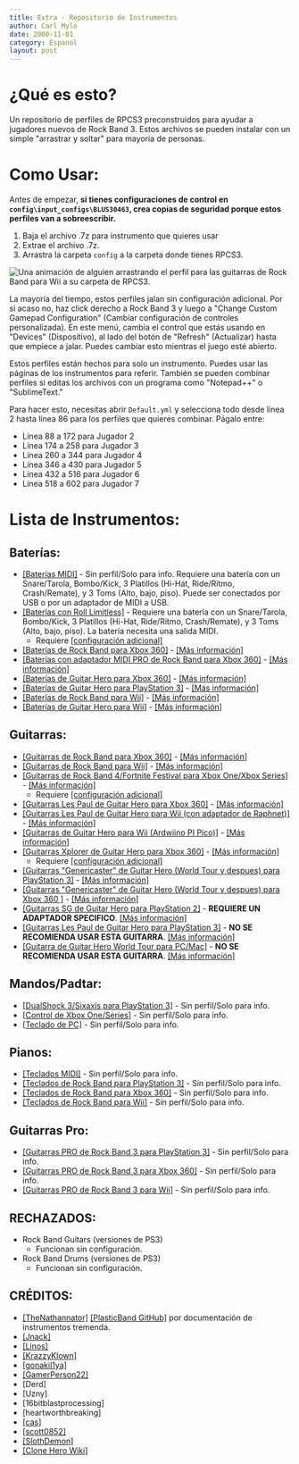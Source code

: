 ```yaml
---
title: Extra - Repositorio de Instrumentos
author: Carl Mylo
date: 2000-11-01
category: Espanol
layout: post
---
```


# ¿Qué es esto?

Un repositorio de perfiles de RPCS3 preconstruidos para ayudar a jugadores nuevos de Rock Band 3. Estos archivos se pueden instalar con un simple "arrastrar y soltar" para mayoría de personas.

# Como Usar:
Antes de empezar, **si tienes configuraciones de control en `config\input_configs\BLUS30463`, crea copias de seguridad porque estos perfiles van a sobreescribir.**

1. Baja el archivo .7z para instrumento que quieres usar
2. Extrae el archivo .7z.
3. Arrastra la carpeta `config` a la carpeta donde tienes RPCS3.

![Una animación de alguien arrastrando el perfil para las guitarras de Rock Band para Wii a su carpeta de RPCS3.](https://raw.githubusercontent.com/hmxmilohax/rb3-pc/main/assets/images/xtra/instrepoinstall.gif "Instalando un perfil del Repo de Instrumentos")

La mayoría del tiempo, estos perfiles jalan sin configuración adicional. Por si acaso no, haz click derecho a Rock Band 3 y luego a "Change Custom Gamepad Configuration" (Cambiar configuración de controles personalizada). En este menú, cambia el control que estás usando en "Devices" (Dispositivo), al lado del botón de "Refresh" (Actualizar) hasta que empiece a jalar. Puedes cambiar esto mientras el juego esté abierto.

Estos perfiles están hechos para solo un instrumento. Puedes usar las páginas de los instrumentos para referir. También se pueden combinar perfiles si editas los archivos con un programa como "Notepad++" o "SublimeText."

Para hacer esto, necesitas abrir `Default.yml` y selecciona todo desde línea 2 hasta línea 86 para los perfiles que quieres combinar.
Págalo entre:
* Línea 88 a 172 para Jugador 2
* Línea 174 a 258 para Jugador 3
* Línea 260 a 344 para Jugador 4
* Línea 346 a 430 para Jugador 5
* Línea 432 a 516 para Jugador 6
* Línea 518 a 602 para Jugador 7

# Lista de Instrumentos:

## Baterías:
* [[Baterías MIDI]](https://rb3pc.milohax.org/instrumentos/misc/mididrums) - Sin perfil/Solo para info. Requiere una batería con un Snare/Tarola, Bombo/Kick, 3 Platillos (Hi-Hat, Ride/Ritmo, Crash/Remate), y 3 Toms (Alto, bajo, piso). Puede ser conectados por USB o por un adaptador de MIDI a USB.
* [[Baterías con Roll Limitless]](https://github.com/hmxmilohax/rb3-pc/raw/main/instrument-repo/Roll%20Limitless%20Drums.7z) - Requiere una batería con un Snare/Tarola, Bombo/Kick, 3 Platillos (Hi-Hat, Ride/Ritmo, Crash/Remate), y 3 Toms (Alto, bajo, piso). La batería necesita una salida MIDI.
	* Requiere [[configuración adicional]](https://rb3pc.milohax.org/instrumentos/misc/rolllimitless)
* [[Baterías de Rock Band para Xbox 360]](https://github.com/hmxmilohax/rb3-pc/raw/main/instrument-repo/Xbox%20360%20Rock%20Band%20Drums.7z) - [[Más información]](https://rb3pc.milohax.org/instrumentos/xbox/rbdrms)
* [[Baterías con adaptador MIDI PRO de Rock Band para Xbox 360]](https://github.com/hmxmilohax/rb3-pc/raw/main/instrument-repo/Xbox%20360%20MIDI%20Pro%20Adapter%20Drums.7z) - [[Más información]](https://rb3pc.milohax.org/instrumentos/xbox/mpa)
* [[Baterías de Guitar Hero para Xbox 360]](https://github.com/hmxmilohax/rb3-pc/raw/main/instrument-repo/Xbox%20360%20Guitar%20Hero%20Drums.7z) - [[Más información]](https://rb3pc.milohax.org/instrumentos/xbox/ghdrms)
* [[Baterías de Guitar Hero para PlayStation 3]](https://github.com/hmxmilohax/rb3-pc/raw/main/instrument-repo/PS3%20Guitar%20Hero%20Drums.7z) - [[Más información]](https://rb3pc.milohax.org/instrumentos/ps3/ghdrms)
* [[Baterías de Rock Band para Wii]](https://github.com/hmxmilohax/rb3-pc/raw/main/instrument-repo/Wii%20Rock%20Band%20Drums.7z) - [[Más información]](https://rb3pc.milohax.org/instrumentos/wii/rbdrms)
* [[Baterías de Guitar Hero para Wii]](https://github.com/hmxmilohax/rb3-pc/raw/main/instrument-repo/Wii%20Guitar%20Hero%20Drums.7z) - [[Más información]](https://rb3pc.milohax.org/instrumentos/wii/ghdrms)

## Guitarras:
* [[Guitarras de Rock Band para Xbox 360]](https://github.com/hmxmilohax/rb3-pc/raw/main/instrument-repo/Xbox%20360%20Rock%20Band%20Guitar.7z) - [[Más información]](https://rb3pc.milohax.org/instrumentos/xbox/rbgtrs)
* [[Guitarras de Rock Band para Wii]](https://github.com/hmxmilohax/rb3-pc/raw/main/instrument-repo/Wii%20Rock%20Band%20Guitars.7z) - [[Más información]](https://rb3pc.milohax.org/instrumentos/wii/rbgtrs)
* [[Guitarras de Rock Band 4/Fortnite Festival para Xbox One/Xbox Series]](https://github.com/hmxmilohax/rb3-pc/raw/main/instrument-repo/Xbox%20One%20Rock%20Band%20Guitar.7z) - [[Más información]](https://rb3pc.milohax.org/instrumentos/xbox/rb4gtrs)
	* Requiere [[configuración adicional]](https://rb3pc.milohax.org/instrumentos/xbox/rb4gtrs)
* [[Guitarras Les Paul de Guitar Hero para Xbox 360]](https://github.com/hmxmilohax/rb3-pc/blob/main/instrument-repo/Xbox%20360%20Guitar%20Hero%20Les%20Paul.7z) - [[Más información]](https://rb3pc.milohax.org/instrumentos/xbox/ghlp)
* [[Guitarras Les Paul de Guitar Hero para Wii (con adaptador de Raphnet)]](https://github.com/hmxmilohax/rb3-pc/raw/main/instrument-repo/Wii%20Guitar%20Hero%20Les%20Paul%20%5BRaphnet%5D.7z) - [[Más información]](https://rb3pc.milohax.org/instrumentos/wii/raphlp)
* [[Guitarras de Guitar Hero para Wii (Ardwiino PI Pico)]](https://github.com/hmxmilohax/rb3-pc/raw/main/instrument-repo/Wii%20Guitar%20Hero%20Les%20Paul%20%5BPi%20Pico%5D.7z) - [[Más información]](https://rb3pc.milohax.org/instrumentos/misc/picolp)
* [[Guitarras Xplorer de Guitar Hero para Xbox 360]](https://github.com/hmxmilohax/rb3-pc/raw/main/instrument-repo/Xbox%20360%20Guitar%20Hero%20Xplorer.7z) - [[Más información]](https://rb3pc.milohax.org/instrumentos/xbox/xplorer)
	* Requiere [[configuración adicional]](https://rb3pc.milohax.org/instrumentos/xbox/xplorer)
* [[Guitarras "Genericaster" de Guitar Hero (World Tour y despues) para PlayStation 3]](https://github.com/hmxmilohax/rb3-pc/raw/main/instrument-repo/PS3%20Guitar%20Hero%20Genericaster.7z) - [[Más información]](https://rb3pc.milohax.org/instrumentos/ps3/ghwttar)
* [[Guitarras "Genericaster" de Guitar Hero (World Tour y despues) para Xbox 360 ]](https://github.com/hmxmilohax/rb3-pc/raw/main/instrument-repo/Xbox%20360%20Guitar%20Hero%20Genericaster%20Guitar.7z) - [[Más información]](https://rb3pc.milohax.org/instrumentos/xbox/ghwttar)
* [[Guitarras SG de Guitar Hero para PlayStation 2]](https://github.com/hmxmilohax/rb3-pc/raw/main/instrument-repo/PS2%20Guitar%20Hero%20SG%20Guitar.7z) - **REQUIERE UN ADAPTADOR SPECIFICO**. [[Más información]](https://rb3pc.milohax.org/instrumentos/misc/ps2sg)
* [[Guitarras Les Paul de Guitar Hero para PlayStation 3]](https://github.com/hmxmilohax/rb3-pc/raw/main/instrument-repo/PS3%20Guitar%20Hero%20Les%20Paul%20Guitar.7z) - **NO SE RECOMIENDA USAR ESTA GUITARRA**. [[Más información]](https://rb3pc.milohax.org/instrumentos/ps3/ghlp)
* [[Guitarra de Guitar Hero World Tour para PC/Mac]](https://github.com/hmxmilohax/rb3-pc/raw/main/instrument-repo/PC-Mac%20Guitar%20Hero%20World%20Tour%20Genericaster.7z) - **NO SE RECOMIENDA USAR ESTA GUITARRA**. [[Más información]](https://rb3pc.milohax.org/instrumentos/misc/pcghwt)

## Mandos/Padtar:
* [[DualShock 3/Sixaxis para PlayStation 3]](https://rb3pc.milohax.org/instrumentos/ps3/ds3) - Sin perfil/Solo para info.
* [[Control de Xbox One/Series]](https://rb3pc.milohax.org/instrumentos/xbox/xb1pad) - Sin perfil/Solo para info.
* [[Teclado de PC]](https://rb3pc.milohax.org/instrumentos/misc/pckeyboard) - Sin perfil/Solo para info.

## Pianos:
* [[Teclados MIDI]](https://rb3pc.milohax.org/instrumentos/misc/midikeys) - Sin perfil/Solo para info.
* [[Teclados de Rock Band para PlayStation 3]](https://rb3pc.milohax.org/instrumentos/ps3/rbkeys) - Sin perfil/Solo para info.
* [[Teclados de Rock Band para Xbox 360]](https://rb3pc.milohax.org/instrumentos/xbox/rbkeys) - Sin perfil/Solo para info.
* [[Teclados de Rock Band para Wii]](https://rb3pc.milohax.org/instrumentos/wii/rbkeys) - Sin perfil/Solo para info.

## Guitarras Pro:
* [[Guitarras PRO de Rock Band 3 para PlayStation 3]](https://rb3pc.milohax.org/instrumentos/ps3/protar) - Sin perfil/Solo para info.
* [[Guitarras PRO de Rock Band 3 para Xbox 360]](https://rb3pc.milohax.org/instrumentos/xbox/protar) - Sin perfil/Solo para info.
* [[Guitarras PRO de Rock Band 3 para Wii]](https://rb3pc.milohax.org/instrumentos/wii/protar) - Sin perfil/Solo para info.

## RECHAZADOS:

* Rock Band Guitars (versiones de PS3)
	* Funcionan sin configuración.
* Rock Band Drums (versiones de PS3)
	* Funcionan sin configuración.

## CRÉDITOS:

* [[TheNathannator]](https://github.com/TheNathannator) [[PlasticBand GitHub]](https://github.com/TheNathannator/PlasticBand) por documentación de instrumentos tremenda.
* [[Jnack]](https://www.youtube.com/@jnackmclain)
* [[Linos]](https://www.youtube.com/@LinosMelendi)
* [[KrazzyKlown]](https://www.youtube.com/@KrazzyKlown)
* [[gonakil1ya]](https://linktr.ee/Gonakil1ya)
* [[GamerPerson22]](https://www.youtube.com/channel/UCC5SlXPlnlGwBG7w6mvfx8g)
* [Derd]
* [Uzny]
* [16bitblastprocessing]
* [heartworthbreaking]
* [[cas]](https://www.youtube.com/channel/UCw2JKh7_Zt65kjENqjnvm_g)
* [[scott0852]](https://twitter.com/scott0852)
* [[SlothDemon]](https://www.youtube.com/@SlothDemon1991)
* [[Clone Hero Wiki]](https://wiki.clonehero.net/)
